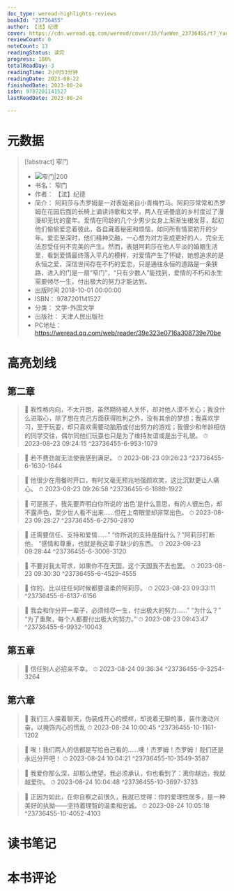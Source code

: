 ```yaml
---
doc_type: weread-highlights-reviews
bookId: "23736455"
author: 【法】纪德
cover: https://cdn.weread.qq.com/weread/cover/35/YueWen_23736455/t7_YueWen_23736455.jpg
reviewCount: 0
noteCount: 13
readingStatus: 读完
progress: 100%
totalReadDay: 3
readingTime: 2小时53分钟
readingDate: 2023-08-22
finishedDate: 2023-08-24
isbn: 9787201141527
lastReadDate: 2023-08-24

---
```

# 元数据
> [!abstract] 窄门
> - ![ 窄门|200](https://cdn.weread.qq.com/weread/cover/35/YueWen_23736455/t7_YueWen_23736455.jpg)
> - 书名： 窄门
> - 作者： 【法】纪德
> - 简介： 阿莉莎与杰罗姆是一对表姐弟自小青梅竹马。阿莉莎常常和杰罗姆在花园后面的长椅上诵读诗歌和文学，两人在诺曼底的乡村度过了漫漫却无忧的童年。爱情在同龄的几个少男少女身上渐渐生根发芽，起初他们偷偷爱恋着彼此，各自藏着秘密和烦恼，如同所有情窦初开的少年。爱恋至深时，他们精神交融，一心想为对方变成更好的人，完全无法忍受任何不完美的产生。然而，表姐阿莉莎在他人平淡的婚姻生活里，看到爱情最终落入平凡的模样，对爱情产生了怀疑，她想追求的是永恒之爱，深信世间存在不朽的爱恋，只是通往永恒的道路是一条狭路，进入的门是一扇“窄门”，“只有少数人”能找到，爱情的不朽和永生需要倾尽一生，付出极大的努力才能达到。
> - 出版时间 2018-10-01 00:00:00
> - ISBN： 9787201141527
> - 分类： 文学-外国文学
> - 出版社： 天津人民出版社
> - PC地址：https://weread.qq.com/web/reader/39e323e0716a308739e70be

# 高亮划线

## 第二章

> 📌 我性格内向，不太开朗，虽然期待被人关怀，却对他人漠不关心；我没什么进取心，除了想在克己方面获得胜利之外，没有其余的梦想；我喜欢学习，至于玩耍，却只喜欢需要动脑筋或付出努力的游戏；我很少和年龄相仿的同学交往，偶尔同他们玩耍也只是为了维持友谊或是出于礼貌。 
> ⏱ 2023-08-23 09:24:15 ^23736455-6-953-1079

> 📌 若不费劲就无法使我感到满足。 
> ⏱ 2023-08-23 09:26:23 ^23736455-6-1630-1644

> 📌 他很少在用餐时开口，有时又毫无预兆地强颜欢笑，这比沉默更让人痛心。 
> ⏱ 2023-08-23 09:26:58 ^23736455-6-1889-1922

> 📌 可是孩子，我先要弄明白你所说的‘出色’是什么意思，有的人很出色，却不露声色，至少世人看不出来……但在上帝眼里却非常出色。 
> ⏱ 2023-08-23 09:28:27 ^23736455-6-2750-2810

> 📌 还需要信任、支持和爱情……”
“你所说的支持是指什么？”阿莉莎打断他。
“感情和尊重，也就是我这辈子缺少的东西。 
> ⏱ 2023-08-23 09:28:44 ^23736455-6-3008-3120

> 📌 不要对我太苛求，如果你不在天国，这个天国我不去也罢。 
> ⏱ 2023-08-23 09:30:30 ^23736455-6-4529-4555

> 📌 你的、比以往任何时候都要温柔的阿莉莎。 
> ⏱ 2023-08-23 09:33:11 ^23736455-6-6137-6156

> 📌 我会和你分开一辈子，必须倾尽一生，付出极大的努力……”
“为什么？”
“为了重聚，每个人都要付出极大的努力。” 
> ⏱ 2023-08-23 09:43:47 ^23736455-6-9932-10043

## 第五章

> 📌 信任别人必招来不幸。 
> ⏱ 2023-08-24 09:36:34 ^23736455-9-3254-3264

## 第六章

> 📌 我们三人接着聊天，伪装成开心的模样，却说着无聊的事，装作激动兴奋，以掩饰内心的慌乱 
> ⏱ 2023-08-24 10:00:45 ^23736455-10-1161-1202

> 📌 唉！我们两人的信都是写给自己看的……噢！杰罗姆！杰罗姆！我们还是永远分开吧！ 
> ⏱ 2023-08-24 10:04:21 ^23736455-10-3549-3587

> 📌 我爱你那么深，却那么绝望。我必须承认，你也看到了：离你越远，我就越爱你。 
> ⏱ 2023-08-24 10:04:48 ^23736455-10-3697-3733

> 📌 正因为如此，在你自察之前很久，我就已觉得：你的爱理性居多，是一种美好的执拗——坚持着理智的温柔和忠诚。 
> ⏱ 2023-08-24 10:05:18 ^23736455-10-4052-4103

# 读书笔记

# 本书评论
